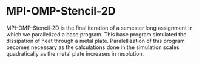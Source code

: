 # MPI-OMP-Stencil-2D

MPI-OMP-Stencil-2D is the final iteration of a semester long assignment in which we parallelized a base program. This base program simulated the dissipation of heat through a metal plate. Paralellization of this program becomes necessary as the calculations done in the simulation scales quadratically as the metal plate increases in resolution. 
